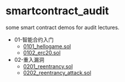 # smartcontract_audit
some smart contract demos for  audit lectures.

- 01-智能合约入门
    - [0101_hellogame.sol](01/hellogame_01_1.sol)
    - [0102_erc20.sol](01/erc20_01_2.sol)
- 02-重入漏洞
    - [0201_reentrancy.sol](02/0201_reentrancy.sol)
    - [0202_reentrancy_attack.sol](02/0202_reentrancy_attack.sol)
